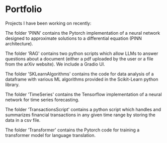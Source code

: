 # Portfolio
Projects I have been working on recently: 

The folder 'PINN' contains the Pytorch implementation of a neural network designed to approximate solutions to a differential equation (PINN architecture).

The folder 'RAG' contains two python scripts which allow LLMs to answer questions about a document (either a pdf uploaded by the user or a file from the arXiv website). We include a Gradio UI.

The folder 'SKLearnAlgorithms' contains the code for data analysis of a dataframe with various ML algorithms provided in the Scikit-Learn python library.

The folder 'TimeSeries' contains the Tensorflow implementation of a neural network for time series forecasting.

The folder 'TransactionsScript' contains a python script which handles and summarizes financial transactions in any given time range by storing the data in a csv file.

The folder 'Transformer' contains the Pytorch code for training a transformer model for language translation.
